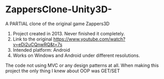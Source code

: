 # ZappersClone-Unity3D-
A PARTIAL clone of the original game Zappers3D


1. Project created in 2013. Never finished it completely.  
2. Link to the original https://www.youtube.com/watch?v=eDi2uCQnwRQ&t=7s
3. Intended platform: Android
4. Works on Windows and Android under different resolutions.



The code not using MVC or
any design patterns at all. When making this project the only thing I knew about OOP
was GET/SET
